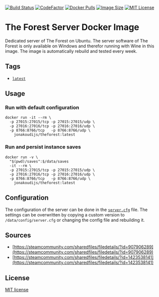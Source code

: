 [![Build Status](https://img.shields.io/github/workflow/status/jonakoudijs/docker-theforest/build.svg?logo=github)](https://github.com/jonakoudijs/docker-theforest/actions)
[![CodeFactor](https://www.codefactor.io/repository/github/jonakoudijs/docker-theforest/badge)](https://www.codefactor.io/repository/github/jonakoudijs/docker-theforest)
[![Docker Pulls](https://img.shields.io/docker/pulls/jonakoudijs/theforest.svg)](https://hub.docker.com/r/jonakoudijs/theforest)
[![Image Size](https://img.shields.io/docker/image-size/jonakoudijs/theforest/latest.svg)](https://hub.docker.com/r/jonakoudijs/theforest)
[![MIT License](https://img.shields.io/badge/license-MIT-blue.svg)](LICENSE)

# The Forest Server Docker Image

Dedicated server of The Forest on Ubuntu. The server software of The Forest is
only available on Windows and therefor running with Wine in this image. The
image is automatically rebuild and tested every week.

## Tags

* [`latest`](Dockerfile)

## Usage

### Run with default configuration
```shell
docker run -it --rm \
  -p 27015:27015/tcp -p 27015:27015/udp \
  -p 27016:27016/tcp -p 27016:27016/udp \
  -p 8766:8766/tcp   -p 8766:8766/udp \
    jonakoudijs/theforest:latest
```
### Run and persist instance saves
```shell
docker run -v \
  "$(pwd)/saves":$/data/saves
  -it --rm \
  -p 27015:27015/tcp -p 27015:27015/udp \
  -p 27016:27016/tcp -p 27016:27016/udp \
  -p 8766:8766/tcp   -p 8766:8766/udp \
    jonakoudijs/theforest:latest
```

## Configuration

The configuration of the server can be done in the [`server.cfg`](config/server.cfg)
file. The settings can be overwritten by copying a custom version to
`/data/config/server.cfg` or changing the config file and rebuilding it.

## Sources

* [https://steamcommunity.com/sharedfiles/filedetails/?id=907906289](https://steamcommunity.com/sharedfiles/filedetails/?id=907906289)
* [https://steamcommunity.com/sharedfiles/filedetails/?id=1423538141](https://steamcommunity.com/sharedfiles/filedetails/?id=1423538141)

## License

[MIT license](LICENSE)
